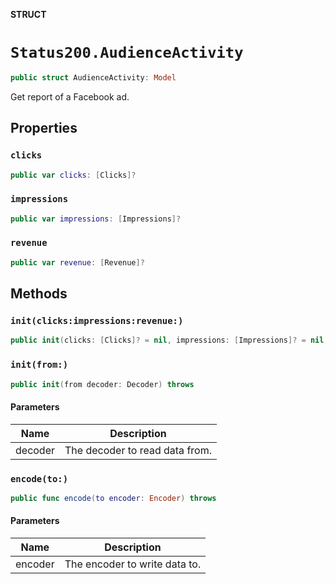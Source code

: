 **STRUCT**

# `Status200.AudienceActivity`

```swift
public struct AudienceActivity: Model
```

Get report of a Facebook ad.

## Properties
### `clicks`

```swift
public var clicks: [Clicks]?
```

### `impressions`

```swift
public var impressions: [Impressions]?
```

### `revenue`

```swift
public var revenue: [Revenue]?
```

## Methods
### `init(clicks:impressions:revenue:)`

```swift
public init(clicks: [Clicks]? = nil, impressions: [Impressions]? = nil, revenue: [Revenue]? = nil)
```

### `init(from:)`

```swift
public init(from decoder: Decoder) throws
```

#### Parameters

| Name | Description |
| ---- | ----------- |
| decoder | The decoder to read data from. |

### `encode(to:)`

```swift
public func encode(to encoder: Encoder) throws
```

#### Parameters

| Name | Description |
| ---- | ----------- |
| encoder | The encoder to write data to. |

